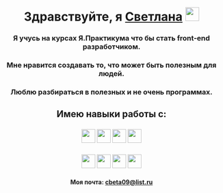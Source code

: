 <h1 align="center">Здравствуйте, я <a href="https://daniilshat.ru/" target="_blank">Светлана</a> 
<img src="https://github.com/blackcater/blackcater/raw/main/images/Hi.gif" height="32"/></h1>
<h3 align="center">Я учусь на курсах Я.Практикума что бы стать front-end разработчиком.</h3>
<h3 align="center">Мне нравится создавать то, что может быть полезным для людей.</h3>
<h3 align="center">Люблю разбираться в полезных и не очень программах.</h3>
<h2 align="center">Имею навыки работы с:</h2>
<h3 align="center">
  <img src="https://img.shields.io/badge/html5-%23E34F26.svg?style=for-the-badge&logo=html5&logoColor=white" height="32"/>
  <img src="https://img.shields.io/badge/css3-%231572B6.svg?style=for-the-badge&logo=css3&logoColor=white" height="32"/>
  <img src="https://img.shields.io/badge/javascript-%23323330.svg?style=for-the-badge&logo=javascript&logoColor=%23F7DF1E" height="32"/>
  <img src="https://img.shields.io/badge/react-%2320232a.svg?style=for-the-badge&logo=react&logoColor=%2361DAFB" height="32"/>
</h3>
<h3 align="center">
  <img src="https://img.shields.io/badge/Visual%20Studio%20Code-0078d7.svg?style=for-the-badge&logo=visual-studio-code&logoColor=white" height="32"/>
  <img src="https://img.shields.io/badge/figma-%23F24E1E.svg?style=for-the-badge&logo=figma&logoColor=white" height="32"/>
  <img src="https://img.shields.io/badge/git-%23F05033.svg?style=for-the-badge&logo=git&logoColor=white" height="32"/>
  <img src="https://img.shields.io/badge/github-%23121011.svg?style=for-the-badge&logo=github&logoColor=white" height="32"/>
</h3>
<h4 align="center">Моя почта: <a href="https://daniilshat.ru/" target="_blank">cbeta09@list.ru</a></h4>
